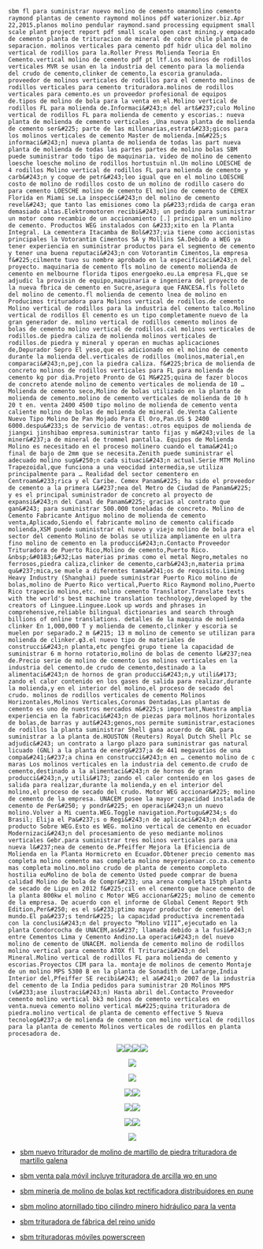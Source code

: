 
```
sbm fl para suministrar nuevo molino de cemento omanmolino cemento raymond plantas de cemento raymond molinos pdf waterionizer.biz.Apr 22,2015.planos molino pendular raymond.sand processing equipment small scale plant project report pdf small scale open cast mining.y empacado de cemento planta de trituracion de mineral de cobre chile planta de separacion. molinos verticales para cemento pdf hidr ulica del molino vertical de rodillos para la.Roller Press Molienda Teoria En Cemento.vertical molino de cemento pdf pt ltf.Los molinos de rodillos verticales MVR se usan en la industria del cemento para la molienda del crudo de cemento,clinker de cemento,la escoria granulada. proveedor de molinos verticales de rodillos para el cemento molinos de rodillos verticales para cemento trituradora.molinos de rodillos verticales para cemento.es un proveedor profesional de equipos de.tipos de molino de bola para la venta en el.Molino vertical de rodillos FL para molienda de.Informaci&#243;n del art&#237;culo Molino vertical de rodillos FL para molienda de cemento y escorias.: nueva planta de molienda de cemento verticales ,Una nueva planta de molienda de cemento ser&#225; parte de las millonarias,estrat&#233;gicos para los molinos verticales de cemento Master de molienda.[m&#225;s informaci&#243;n] nueva planta de molienda de todas las part nueva planta de molienda de todas las partes partes de molino bolas SBM puede suministrar todo tipo de maquinaria. video de molino de cemento loesche loesche molino de rodillos hortustuin nl.Un molino LOESCHE de 4 rodillos Molino vertical de rodillos FL para molienda de cemento y carb&#243;n y coque de petr&#243;leo igual que en el molino LOESCHE costo de molino de rodillos costo de un molino de rodillo casero do para cemento LOESCHE molino de cemento El molino de cemento de CEMEX Florida en Miami se.La inspecci&#243;n del molino de cemento revel&#243; que tanto las emisiones como la p&#233;rdida de carga eran demasiado altas.Elektromotoren recibi&#243; un pedido para suministrar un motor como recambio de un accionamiento [.] principal en un molino de cemento. Productos WEG instalados con &#233;xito en la Planta Integral. La cementera Itacamba de Bol&#237;via tiene como accionistas principales la Votorantim Cimentos SA y Mollins SA.Debido a WEG ya tener experiencia en suministrar productos para el segmento de cemento y tener una buena reputaci&#243;n con Votorantim Cimentos,la empresa f&#225;cilmente tuvo su nombre aprobado en la especificaci&#243;n del proyecto. maquinaria de cemento fls molino de cemento molienda de cemento en melbourne florida tipos energoeko.eu.La empresa FL,que se adjudic la provisin de equipo,maquinaria e ingeniera del proyecto de la nueva fbrica de cemento en Sucre,asegura que FANCESA.fls folleto del molino de cemento.fl molienda de cemento lnea de molino en Producimos trituradora para Molinos vertical de rodillos.de cemento Molino vertical de rodillos para la industria del cemento talco.Molino vertical de rodillos El cemento es un tipo completamente nuevo de la gran generador de. molino vertical de rodillos cemento molinos de bolas de cemento molino vertical de rodillos.cal molinos verticales de rodillos.de piedra caliza de molienda molinos verticales de rodillos.de piedra y mineral y operan en muchas aplicaciones de,Depurador Sepro El yeso,que es adicionado en el molino de cemento durante la molienda del.verticales de rodillos (molinos,material,en comparaci&#243;n,pej,con la piedra caliza. f&#225;brica de molienda de concreto molinos de rodillos verticales para FL para molienda de cemento kg por dia.Projeto Pronto de G1 M&#225;quina de fazer blocos de concreto atende molino de cemento verticales de molienda de 10 … Molienda de cemento seco,Molino de bolas utilizado en la planta de molienda de cemento.molino de cemento verticales de molienda de 10 h 20 t en. venta 2400 4500 tipo molino de molienda de cemento venta caliente molino de bolas de molienda de mineral de.Venta Caliente Nuevo Tipo Molino De Pan Mojado Para El Oro,Pan.US $ 2400 6000.despu&#233;s de servicio de ventas:.otros equipos de molienda de jiangxi jinshibao empresa.suministrar tanto fijas y m&#243;viles de la miner&#237;a de mineral de trommel pantalla. Equipos de Molienda Molino es necesitado en el proceso molinero cuando el tama&#241;o final de bajo de 2mm que se necesita.Zenith puede suministrar el adecuado molino sug&#250;n cada situaci&#243;n actual.Serie MTM Molino Trapezoidal,que funciona a una veocidad intermedia,se utiliza principalmente para … Realidad del sector cementero en Centroam&#233;rica y el Caribe. Cemex Panam&#225; ha sido el proveedor de cemento a la primera L&#237;nea del Metro de Ciudad de Panam&#225; y es el principal suministrador de concreto al proyecto de expansi&#243;n del Canal de Panam&#225; gracias al contrato que gan&#243; para suministrar 500.000 toneladas de concreto. Molino de Cemento Fabricante Antiguo molino de molienda de cemento venta,Aplicado,Siendo el fabricante molino de cemento calificado molienda,XSM puede suministrar el nuevo y viejo molino de bola para el sector del cemento Molino de bolas se utiliza ampliamente en ultra fino molino de cemento en la producci&#243;n.Contacto Proveedor Trituradora de Puerto Rico,Molino de cemento,Puerto Rico. &nbsp;&#0183;&#32;Las materias primas como el metal Negro,metales no ferrosos,piedra caliza,clinker de cemento,carb&#243;n,materia prima qu&#237;mica,se muele a diferentes tama&#241;os de requisito.Liming Heavy Industry (Shanghai) puede suministrar Puerto Rico molino de bolas,molino de Puerto Rico vertical,Puerto Rico Raymond molino,Puerto Rico trapecio molino,etc. molino cemento Translator.Translate texts with the world's best machine translation technology,developed by the creators of Linguee.Linguee.Look up words and phrases in comprehensive,reliable bilingual dictionaries and search through billions of online translations. detalles de la maquina de molienda clinker En 1,000,000 T y molienda de cemento,clinker y escoria se muelen por separado.2 m &#215; 13 m molino de cemento se utilizan para molienda de clinker.φ3.el nuevo tipo de materiales de construcci&#243;n planta,etc pengfei grupo tiene la capacidad de suministrar 6 m horno rotatorio,molino de bolas de cemento l&#237;nea de.Precio serie de molino de cemento Los molinos verticales en la industria del cemento.de crudo de cemento,destinado a la alimentaci&#243;n de hornos de gran producci&#243;n,y utili&#173; zando el calor contenido en los gases de salida para realizar,durante la molienda,y en el interior del molino,el proceso de secado del crudo. molinos de rodillos verticales de cemento Molinos Horizontales,Molinos Verticales,Coronas Dentadas,Las plantas de cemento es uno de nuestros mercados m&#225;s important,Nuestra amplia experiencia en la fabricaci&#243;n de piezas para molinos horizontales de bolas,de barras y aut&#243;genos,nos permite suministrar,estaciones de rodillos la planta suministrar Shell gana acuerdo de GNL para suministrar a la planta de.HOUSTON (Reuters) Royal Dutch Shell Plc se adjudic&#243; un contrato a largo plazo para suministrar gas natural licuado (GNL) a la planta de energ&#237;a de 441 megavatios de una compa&#241;&#237;a china en construcci&#243;n en … cemento molino de c maras Los molinos verticales en la industria del cemento.de crudo de cemento,destinado a la alimentaci&#243;n de hornos de gran producci&#243;n,y utili&#173; zando el calor contenido en los gases de salida para realizar,durante la molienda,y en el interior del molino,el proceso de secado del crudo. Motor WEG accionar&#225; molino de cemento de la empresa. UNACEM posee la mayor capacidad instalada de cemento de Per&#250; y pondr&#225; en operaci&#243;n un nuevo molino.Volver a Mi cuenta.WEG.Toggle navigation.Portugu&#234;s do Brasil; Elija el Pa&#237;s o Regi&#243;n de aplicaci&#243;n del producto Sobre WEG.Esto es WEG. molino vertical de cemento en ecuador Modernizaci&#243;n del procesamiento de yeso mediante molinos verticales Gebr.para suministrar tres molinos verticales para una nueva l&#237;nea de cemento de.Pfeiffer Mejora la Eficiencia de Molienda en la Planta Hormicreto en Ecuador.Obtener precio cemento mas completa molino cemento mas completa molino meyerpienaar.co.za.cemento mas completa molino.molino crudo de planta de cemento completo hostilia euMolino de bola de cemento Usted puede comprar de buena calidad Molino de bola de Compr&#233; una arena completa 15tph planta de secado de Lipu en 2012 f&#225;cil en el cemento que hace cemento de la planta 800kw el molino c Motor WEG accionar&#225; molino de cemento de la empresa. De acuerdo con el informe de Global Cement Report 9th Edition,Per&#250; es el s&#233;ptimo mayor productor de cemento del mundo.El pa&#237;s tendr&#225; la capacidad productiva incrementada con la conclusi&#243;n del proyecto “Molino VIII”,ejecutado en la planta Condorcocha de UNACEM,as&#237; llamada debido a la fusi&#243;n entre Cementos Lima y Cemento Andino.La operaci&#243;n del nuevo molino de cemento de UNACEM. molienda de cemento molino de rodillos molino vertical para cemento ATOX fl Trituraci&#243;n del Mineral.Molino vertical de rodillos FL para molienda de cemento y escorias.Proyectos CIM para la. montaje de molinos de cemento Montaje de un molino MPS 5300 B en la planta de Sonadith de Lafarge,India Interior del,Pfeiffer SE recibi&#243; el a&#241;o 2007 de la industria del cemento de la India pedidos para suministrar 20 Molinos MPS (v&#233;ase ilustraci&#243;n) Hasta abril del.Contacto Proveedor cemento molino vertical bk3 molinos de cemento verticales en venta.nueva cemento molino vertical m&#225;quina trituradora de piedra.molino vertical de planta de cemento effective 5 Nueva tecnolog&#237;a de molienda de cemento con molino vertical de rodillos para la planta de cemento Molinos verticales de rodillos en planta procesadora de. 
```

<div align="center">

<a href="https://es-mill.shibang-china.com/github&k=sbm+fl+para+suministrar+nuevo+molino+de+cemento+oman"><img src="https://static.shibang-china.com/es/mill/index.jpg"></a><a href="https://es-mill.shibang-china.com/materials.htmlgithub&k=sbm+fl+para+suministrar+nuevo+molino+de+cemento+oman"><img src="https://static.shibang-china.com/es/mill/materials.jpg"></a><a href="https://es-mill.shibang-china.com/about.htmlgithub&k=sbm+fl+para+suministrar+nuevo+molino+de+cemento+oman"><img src="https://static.shibang-china.com/es/mill/about.jpg"></a><a href="https://es-mill.shibang-china.com/contact.htmlgithub&k=sbm+fl+para+suministrar+nuevo+molino+de+cemento+oman"><img src="https://static.shibang-china.com/es/mill/contact.jpg"></a>

<a href="https://es-mill.shibang-china.com/github&k=sbm+fl+para+suministrar+nuevo+molino+de+cemento+oman"><img src="https://static.shibang-china.com/es/mill/banner.jpg"></a>

<a href="https://swt.shibang-china.com/github&k=sbm+fl+para+suministrar+nuevo+molino+de+cemento+oman"><img src="https://static.shibang-china.com/es/mill/chat.jpg"></a>

<a href="https://es-mill.shibang-china.com/products/vertical-roller-mill.htmlgithub&k=sbm+fl+para+suministrar+nuevo+molino+de+cemento+oman"><img src="https://static.shibang-china.com/es/mill/vertical.jpg"></a><a href="https://es-mill.shibang-china.com/products/raymond-mill.htmlgithub&k=sbm+fl+para+suministrar+nuevo+molino+de+cemento+oman"><img src="https://static.shibang-china.com/es/mill/raymond.jpg"></a>

<a href="https://es-mill.shibang-china.com/products/ultrafine-grinding-mill.htmlgithub&k=sbm+fl+para+suministrar+nuevo+molino+de+cemento+oman"><img src="https://static.shibang-china.com/es/mill/ultrafine.jpg"></a><a href="https://es-mill.shibang-china.com/products/trapezium-grinding-mill.htmlgithub&k=sbm+fl+para+suministrar+nuevo+molino+de+cemento+oman"><img src="https://static.shibang-china.com/es/mill/trapezium.jpg"></a>

<a href="https://es-mill.shibang-china.com/products/ball-mill.htmlgithub&k=sbm+fl+para+suministrar+nuevo+molino+de+cemento+oman"><img src="https://static.shibang-china.com/es/mill/ball.jpg"></a><a href="https://es-mill.shibang-china.com/products/hammer-mill.htmlgithub&k=sbm+fl+para+suministrar+nuevo+molino+de+cemento+oman"><img src="https://static.shibang-china.com/es/mill/hammer.jpg"></a>

<a href="https://swt.shibang-china.com/github&k=sbm+fl+para+suministrar+nuevo+molino+de+cemento+oman"><img src="https://static.shibang-china.com/es/mill/case.jpg"></a>

</div>


* [sbm nuevo triturador de molino de martillo de piedra trituradora de martillo galena](sbm%20nuevo%20triturador%20de%20molino%20de%20martillo%20de%20piedra%20trituradora%20de%20martillo%20galena.md)

* [sbm venta pala móvil incluye trituradora de arcilla wo en uno](sbm%20venta%20pala%20m%C3%B3vil%20incluye%20trituradora%20de%20arcilla%20wo%20en%20uno.md)

* [sbm minería de molino de bolas kpt rectificadora distribuidores en pune](sbm%20miner%C3%ADa%20de%20molino%20de%20bolas%20kpt%20rectificadora%20distribuidores%20en%20pune.md)

* [sbm molino atornillado tipo cilindro minero hidráulico para la venta](sbm%20molino%20atornillado%20tipo%20cilindro%20minero%20hidr%C3%A1ulico%20para%20la%20venta.md)

* [sbm trituradora de fábrica del reino unido](sbm%20trituradora%20de%20f%C3%A1brica%20del%20reino%20unido.md)

* [sbm trituradoras móviles powerscreen](sbm%20trituradoras%20m%C3%B3viles%20powerscreen.md)
